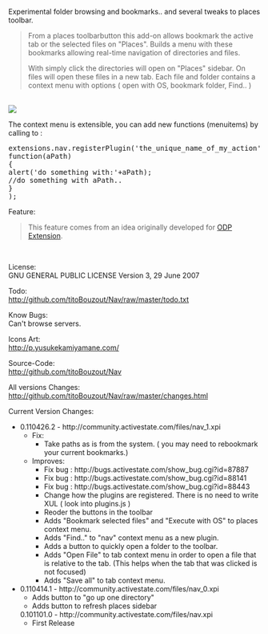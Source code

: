 Experimental folder browsing and bookmarks.. and several tweaks to places toolbar.

<blockquote>
From a places toolbarbutton this add-on allows bookmark the active tab or the selected files on "Places".
Builds a menu with these bookmarks allowing real-time navigation of directories and files.

With simply click the directories will open on "Places" sidebar. On files will open these files in a new tab.
Each file and folder contains a context menu with options ( open with OS, bookmark folder, Find.. )
</blockquote><br/>

<img src="http://dl.dropbox.com/u/9303546/komodo/nav/screenshot.png"/>

The context menu is extensible, you can add new functions (menuitems) by calling to :
<pre>
extensions.nav.registerPlugin('the_unique_name_of_my_action', 'My Action..', 
function(aPath)
{
alert('do something with:'+aPath);
//do something with aPath..
}
);
</pre>

Feature:

<blockquote>
This feature comes from an idea originally developed for <a href="https://addons.mozilla.org/en-US/firefox/addon/176740/">ODP Extension</a>.
</blockquote><br/>

License:<br/>
GNU GENERAL PUBLIC LICENSE Version 3, 29 June 2007

Todo:<br/>
http://github.com/titoBouzout/Nav/raw/master/todo.txt

Know Bugs:<br/>
Can't browse servers.

Icons Art:<br/>
http://p.yusukekamiyamane.com/

Source-Code:<br/>
http://github.com/titoBouzout/Nav

All versions Changes:<br/>
http://github.com/titoBouzout/Nav/raw/master/changes.html

Current Version Changes:

<ul><!-- root node -->

  
  <li>
	0.110426.2 - http://community.activestate.com/files/nav_1.xpi
	<ul>
	  <li>Fix:
		<ul>
		  <li>Take paths as is from the system. ( you may need to rebookmark your current bookmarks.)</li>
		</ul>
	  <li>Improves:
		<ul>
		  <li>Fix bug : http://bugs.activestate.com/show_bug.cgi?id=87887
		  <li>Fix bug : http://bugs.activestate.com/show_bug.cgi?id=88141
		  <li>Fix bug : http://bugs.activestate.com/show_bug.cgi?id=88443
		  <li>Change how the plugins are registered. There is no need to write XUL ( look into plugins.js )
		  <li>Reoder the buttons in the toolbar
		  <li>Adds "Bookmark selected files" and "Execute with OS" to places context menu.
		  <li>Adds "Find.." to "nav" context menu as a new plugin.
		  <li>Adds a button to quickly open a folder to the toolbar.
		  <li>Adds "Open File" to tab context menu in order to open a file that is relative to the tab. (This helps when the tab that was clicked is not focused)
		  <li>Adds "Save all" to tab context menu.
		</ul>
	</ul>
  </li>
  
  <li>
	0.110414.1 - http://community.activestate.com/files/nav_0.xpi
	<ul>
	  <li>Adds button to "go up one directory"</li>
	  <li>Adds button to refresh places sidebar</li>
	</ul>
	0.101101.0 - http://community.activestate.com/files/nav.xpi
	<ul>
	  <li>First Release</li>
	</ul>
  </li>

</ul><!-- end root node -->

